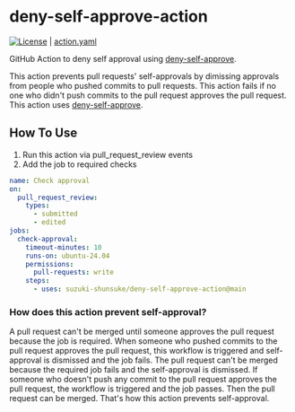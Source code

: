 # deny-self-approve-action

[![License](http://img.shields.io/badge/license-mit-blue.svg?style=flat-square)](https://raw.githubusercontent.com/suzuki-shunsuke/deny-self-approve-action/main/LICENSE) | [action.yaml](action.yaml)

GitHub Action to deny self approval using [deny-self-approve](https://github.com/suzuki-shunsuke/deny-self-approve).

This action prevents pull requests' self-approvals by dimissing approvals from people who pushed commits to pull requests.
This action fails if no one who didn't push commits to the pull request approves the pull request.
This action uses [deny-self-approve](https://github.com/suzuki-shunsuke/deny-self-approve).

## How To Use

1. Run this action via pull_request_review events
2. Add the job to required checks

```yaml
name: Check approval
on:
  pull_request_review:
    types:
      - submitted
      - edited
jobs:
  check-approval:
    timeout-minutes: 10
    runs-on: ubuntu-24.04
    permissions:
      pull-requests: write
    steps:
      - uses: suzuki-shunsuke/deny-self-approve-action@main
```

### How does this action prevent self-approval?

A pull request can't be merged until someone approves the pull request because the job is required.
When someone who pushed commits to the pull request approves the pull request, this workflow is triggered and self-approval is dismissed and the job fails.
The pull request can't be merged because the required job fails and the self-approval is dismissed.
If someone who doesn't push any commit to the pull request approves the pull request, the workflow is triggered and the job passes. Then the pull request can be merged.
That's how this action prevents self-approval.
